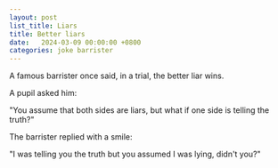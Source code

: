 ```yaml
---
layout: post
list_title: Liars
title: Better liars
date:   2024-03-09 00:00:00 +0800
categories: joke barrister
---
```


A famous barrister once said, in a trial, the better liar wins.

A pupil asked him:

"You assume that both sides are liars, but what if one side
is telling the truth?"

The barrister replied with a smile:

"I was telling you the truth but you assumed I was lying, didn't you?"
